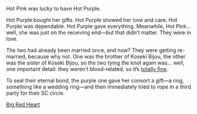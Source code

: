 <!-- title: Married, again -->

Hot Pink was lucky to have Hot Purple.

Hot Purple bought her gifts. Hot Purple showed her love and care. Hot Purple was dependable. Hot Purple gave everything. Meanwhile, Hot Pink… well, she was just on the receiving end—but that didn’t matter. They were in love.

The two had already been married once, and now? They were getting re-married, because why not. One was the brother of Koseki Bijou, the other was the sister of Koseki Bijou, so the two tying the knot again was... well, one important detail: they weren’t blood-related, so it’s [totally fine](https://www.youtube.com/live/axlJjQQ_rzU?si=Fgy4X9B4QkwIu_R2&t=7200).

To seal their eternal bond, the purple one gave her consort a gift—a ring, something like a wedding ring—and then immediately tried to rope in a third party for their SC circle.

[Big Red Heart](#embed:https://www.youtube.com/live/axlJjQQ_rzU?si=YRqwTsxYNFe09ozc&t=8622)